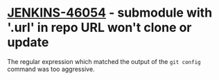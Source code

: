 # [JENKINS-46054](https://issues.jenkins-ci.org/browse/JENKINS-46054) - submodule with '.url' in repo URL won't clone or update

The regular expression which matched the output of the `git config` command was too aggressive.
